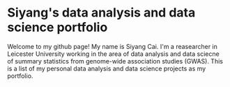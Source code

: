 # Siyang's data analysis and data science portfolio

Welcome to my github page! My name is Siyang Cai. I'm a reasearcher in Leicester University working in the area of data analysis and data sciecne of summary statistics from genome-wide association studies (GWAS). This is a list of my personal data analysis and data science projects as my portfolio.
